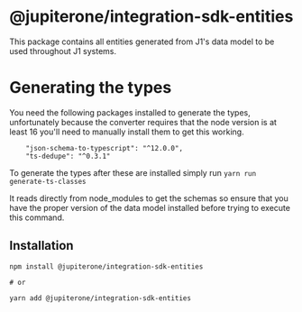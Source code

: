 # @jupiterone/integration-sdk-entities

This package contains all entities generated from J1's data model to be used
throughout J1 systems.

# Generating the types

You need the following packages installed to generate the types, unfortunately because the converter requires that the 
node version is at least 16 you'll need to manually install them to get this working.

```
    "json-schema-to-typescript": "^12.0.0",
    "ts-dedupe": "^0.3.1"
```

To generate the types after these are installed simply run `yarn run generate-ts-classes`

It reads directly from node_modules to get the schemas so ensure that you have the proper version of the data model
installed before trying to execute this command.

## Installation

```
npm install @jupiterone/integration-sdk-entities

# or

yarn add @jupiterone/integration-sdk-entities
```
